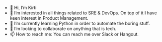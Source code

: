 - 👋 Hi, I’m Kirti
- 👀 I’m interested in all things related to SRE & DevOps. On top of it I have keen interest in Product Management.
- 🌱 I’m currently learning Python in order to automate the boring stuff.
- 💞️ I’m looking to collaborate on anything that is tech.
- 📫 How to reach me: You can reach me over Slack or Hangout.

<!---
KirtiSRE/KirtiSRE is a ✨ special ✨ repository because its `README.md` (this file) appears on your GitHub profile.
You can click the Preview link to take a look at your changes.
--->
